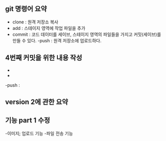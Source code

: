 ## git 명령어 요약

- clone  : 원격 저장소 복사
- add    : 스테이지 영역에 작업 파일을 추가
- commit : 코드 데이터를 세이브, 스테이지 영역의 파일들을 가지고 커밋(세이브)를 만들 수 있다.
-push    : 원격 저장소에 업로드하다.

## 4번째 커밋을 위한 내용 작성
-
-
-push    : 

## version 2에 관한 요약

## 기능 part 1 수정
-이미지; 업로드 기능
-파일 전송 기능